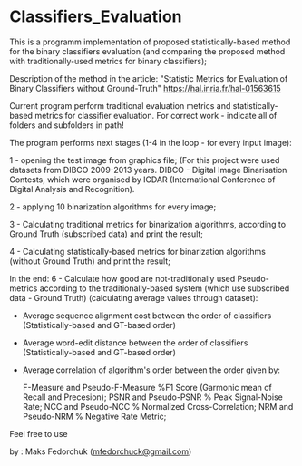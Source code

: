 # Classifiers_Evaluation

This is a programm implementation of proposed statistically-based method for the binary classifiers evaluation (and comparing the proposed method with traditionally-used metrics for binary classifiers);

 Description of the method in the article: "Statistic Metrics for Evaluation of Binary Classifiers without Ground-Truth"
 https://hal.inria.fr/hal-01563615
   
Current program perform traditional evaluation metrics and statistically-based metrics for classifier evaluation.
For correct work - indicate all of folders and subfolders in path!

The program performs next stages (1-4 in the loop - for every input image):

1 - opening the test image from graphics file;
(For this project were used datasets from DIBCO 2009-2013 years. DIBCO - Digital Image Binarisation Contests, which were organised by ICDAR (International Conference of Digital Analysis and Recognition).

2 - applying 10 binarization algorithms for every image;

3 - Calculating traditional metrics for binarization algorithms, according to Ground Truth (subscribed data) and print the result;

4 - Calculating statistically-based metrics for binarization algorithms (without Ground Truth) and print the result;
	
In the end:
  6 - Calculate how good are not-traditionally used Pseudo-metrics according to the traditionally-based system (which use subscribed data - Ground Truth)
(calculating average values through dataset):

   - Average sequence alignment cost between the order of classifiers (Statistically-based and GT-based order)
   
   - Average word-edit distance between the order of classifiers  (Statistically-based and GT-based order)
   
   - Average correlation of algorithm's order between the order given by:
   
		F-Measure and Pseudo-F-Measure	%F1 Score (Garmonic mean of Recall and Precesion);
		PSNR and Pseudo-PSNR	% Peak Signal-Noise Rate;
		NCC and Pseudo-NCC	% Normalized Cross-Correlation;
		NRM and Pseudo-NRM % Negative Rate Metric;

Feel free to use

by : Maks Fedorchuk (mfedorchuck@gmail.com)

